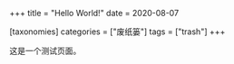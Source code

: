+++
title = "Hello World!"
date = 2020-08-07

[taxonomies]
categories = ["废纸篓"]
tags = ["trash"]
+++

<!-- more -->

这是一个测试页面。